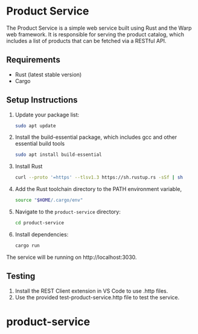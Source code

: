 # Product Service

The Product Service is a simple web service built using Rust and the Warp web framework. It is responsible for serving the product catalog, which includes a list of products that can be fetched via a RESTful API.

## Requirements

- Rust (latest stable version)
- Cargo

## Setup Instructions
1. Update your package list:
   ```bash
   sudo apt update
2. Install the build-essential package, which includes gcc and other essential build tools

   ```bash
   sudo apt install build-essential
3. Install Rust
   ```bash
   curl --proto '=https' --tlsv1.3 https://sh.rustup.rs -sSf | sh
4. Add the Rust toolchain directory to the PATH environment variable,
   ```bash
   source "$HOME/.cargo/env"
5. Navigate to the `product-service` directory:
   ```bash
   cd product-service
6. Install dependencies:
   ```bash
   cargo run
The service will be running on http://localhost:3030.

## Testing
1. Install the REST Client extension in VS Code to use .http files.
2. Use the provided test-product-service.http file to test the service.

# product-service
